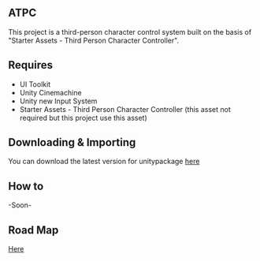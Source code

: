 ## ATPC

This project is a third-person character control system built on the basis of "Starter Assets - Third Person Character Controller".

## Requires

- UI Toolkit
- Unity Cinemachine
- Unity new Input System
- Starter Assets - Third Person Character Controller (this asset not required but this project use this asset)

## Downloading & Importing

You can download the latest version for unitypackage [here](https://github.com/alisahanyalcin/ATPC/releases)

## How to

-Soon-

## Road Map

[Here](https://trello.com/b/GvM2SvzH/atpc)

